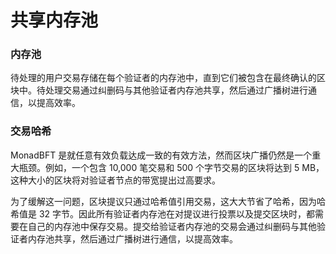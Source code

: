 # 共享内存池

### **内存池**

待处理的用户交易存储在每个验证者的内存池中，直到它们被包含在最终确认的区块中。待处理交易通过纠删码与其他验证者内存池共享，然后通过广播树进行通信，以提高效率。

### **交易哈希**

MonadBFT 是就任意有效负载达成一致的有效方法，然而区块广播仍然是一个重大瓶颈。例如，一个包含 10,000 笔交易和 500 个字节交易的区块将达到 5 MB，这种大小的区块将对验证者节点的带宽提出过高要求。

为了缓解这一问题，区块提议只通过哈希值引用交易，这大大节省了哈希，因为哈希值是 32 字节。因此所有验证者内存池在对提议进行投票以及提交区块时，都需要在自己的内存池中保存交易。提交给验证者内存池的交易会通过纠删码与其他验证者内存池共享，然后通过广播树进行通信，以提高效率。
